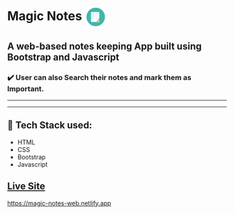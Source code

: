 # Magic Notes       <img align="center" width="50" height="50" src="img/icon.png">
## A web-based notes keeping App built using Bootstrap and Javascript
### :heavy_check_mark: User can also Search their notes and mark them as Important.
<hr><hr>

## :rocket: Tech Stack used: 
- HTML
- CSS
- Bootstrap
- Javascript

## [Live Site](https://magic-notes-web.netlify.app)
https://magic-notes-web.netlify.app
